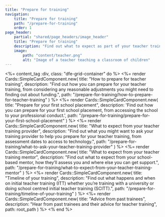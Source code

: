 ```yaml
---
title: "Prepare for training"
navigation:
    title: "Prepare for training"
    path: "/prepare-for-training"
    order: 1
page_header:
    partial: "shared/page_headers/image_header"
    title: "Prepare for training"
    description: "Find out what to expect as part of your teacher training, including preparing for placement, what to expect from your mentor and advice from former trainees."
    image:
        path: "content/teacher.png"
        alt: "Image of a teacher teaching a classroom of children"
---
```


<%= content_tag :div, class: "dfe-grid-container" do %>
    <%= render Cards::SimpleCardComponent.new(
        title: "How to prepare for teacher training", 
        description: "Find out how you can prepare for your teacher training, from considering any reasonable adjustments you might need to finding out about funding.",
        path: "/prepare-for-training/how-to-prepare-for-teacher-training"
    ) %>
    <%= render Cards::SimpleCardComponent.new(
        title: "Prepare for your first school placement", 
        description: 'Find out how you can prepare for your first school placement, from accessing the school to your professional conduct.',
        path: "/prepare-for-training/prepare-for-your-first-school-placement"
    ) %>
    <%= render Cards::SimpleCardComponent.new(
        title: "What to expect from your teacher training provider", 
        description: "Find out what you might want to ask your training provider to help you prepare for your teacher training, from assessment dates to access to technology.",
        path: "/prepare-for-training/what-to-ask-your-teacher-training-provider"
    ) %>
    <%= render Cards::SimpleCardComponent.new(
        title: "What to expect from your teacher training mentor", 
        description: "Find out what to expect from your school-based mentor, how they’ll assess you and where else you can get support.",
        path: "/prepare-for-training/what-to-expect-from-your-teacher-training-mentor"
    ) %>
    <%= render Cards::SimpleCardComponent.new(
        title: "Timeline of your training", 
        description: "Find out what happens and when on initial teacher training (ITT) whether you’re training with a university or doing school centred initial teacher training (SCITT).",
        path: "/prepare-for-training/timeline-of-your-training"
    ) %>
    <%= render Cards::SimpleCardComponent.new(
        title: "Advice from past trainees", 
        description: "Hear from past trainees and their advice for teacher training",
        path: root_path
    ) %>
<% end %>
